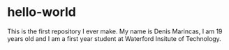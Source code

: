 # hello-world
This is the first repository I ever make.
My name is Denis Marincas, I am 19 years old and I am a first year student at Waterford Insitute of Technology.

